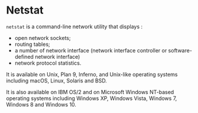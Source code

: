 # Netstat

`netstat` is a command-line network utility that displays :

- open network sockets;
- routing tables;
- a number of network interface (network interface controller or software-defined network interface)
- network protocol statistics.

It is available on Unix, Plan 9, Inferno, and Unix-like operating systems including macOS, Linux, Solaris and BSD.

It is also available on IBM OS/2 and on Microsoft Windows NT-based operating systems including Windows XP, Windows Vista, Windows 7, Windows 8 and Windows 10.
